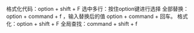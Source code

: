 格式化代码：option + shift + F
选中多行：按住option键进行选择
全部替换：option + command + f  ，输入替换后的值 option + command + 回车。
格式化：option + shift + F
全局查找：command + shift + f